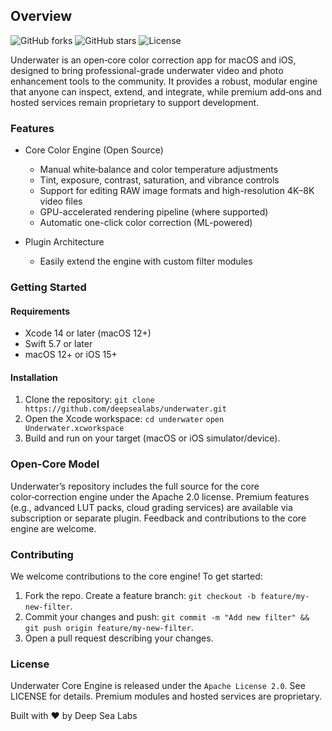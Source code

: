 
## Overview

![GitHub forks](https://img.shields.io/github/forks/deepsealabs/underwater?style=social)
![GitHub stars](https://img.shields.io/github/stars/deepsealabs/underwater?style=social)
![License](https://img.shields.io/github/license/deepsealabs/underwater)

Underwater is an open‑core color correction app for macOS and iOS, designed to bring professional-grade underwater video and photo enhancement tools to the community. It provides a robust, modular engine that anyone can inspect, extend, and integrate, while premium add‑ons and hosted services remain proprietary to support development.

### Features
- Core Color Engine (Open Source)
	 - Manual white‑balance and color temperature adjustments
	 - Tint, exposure, contrast, saturation, and vibrance controls
	 - Support for editing RAW image formats and high-resolution 4K–8K video files
	 - GPU-accelerated rendering pipeline (where supported)
	 - Automatic one-click color correction (ML-powered)

- Plugin Architecture
	- Easily extend the engine with custom filter modules

### Getting Started
#### Requirements
 - Xcode 14 or later (macOS 12+) 
 - Swift 5.7 or later 
 - macOS 12+ or iOS 15+

#### Installation
1. Clone the repository:
    `git clone https://github.com/deepsealabs/underwater.git`
2. Open the Xcode workspace:
    `cd underwater`
    `open Underwater.xcworkspace`
3. Build and run on your target (macOS or iOS simulator/device).

### Open-Core Model
Underwater’s repository includes the full source for the core color‑correction engine under the Apache 2.0 license. Premium features (e.g., advanced LUT packs, cloud grading services) are available via subscription or separate plugin. Feedback and contributions to the core engine are welcome.

### Contributing
We welcome contributions to the core engine! To get started:
 1. Fork the repo. Create a feature branch: `git checkout -b
    feature/my-new-filter`. 
2. Commit your changes and push: `git commit -m "Add new filter" && git push origin feature/my-new-filter`. 
3. Open a pull request describing your changes.

### License
Underwater Core Engine is released under the `Apache License 2.0`. See LICENSE for details. Premium modules and hosted services are proprietary.

Built with ❤️ by Deep Sea Labs
